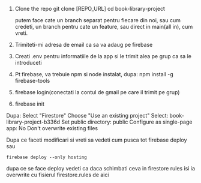 1. Clone the repo
    git clone [REPO_URL]
    cd book-library-project

    putem face cate un branch separat pentru fiecare din noi, sau cum credeti, un branch pentru cate un feature, sau direct in main(all in), cum vreti.

2. Trimiteti-mi adresa de email ca sa va adaug pe firebase
3. Creati .env pentru informatiile de la app si le trimit alea pe grup ca sa le introduceti
4. Pt firebase, va trebuie npm si node instalat, dupa: npm install -g firebase-tools
5. firebase login(conectati la contul de gmail pe care il trimit pe grup)
6. firebase init

Dupa:
Select "Firestore"
Choose "Use an existing project"
Select: book-library-project-b336d
Set public directory: public
Configure as single-page app: No
Don't overwrite existing files



Dupa ce faceti modificari si vreti sa vedeti cum pusca tot 
    firebase deploy
sau

    firebase deploy --only hosting

dupa ce se face deploy vedeti ca daca schimbati ceva in firestore rules isi ia overwrite cu fisierul firestore.rules de aici
